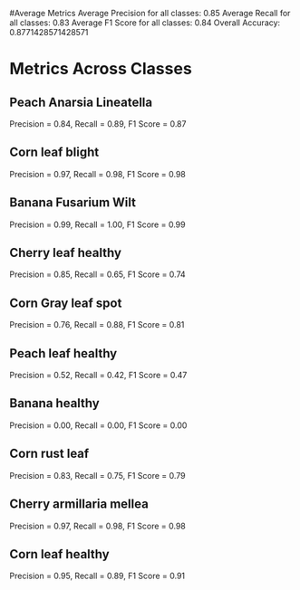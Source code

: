 #Average Metrics
Average Precision for all classes: 0.85
Average Recall for all classes: 0.83
Average F1 Score for all classes: 0.84
Overall Accuracy: 0.8771428571428571

# Metrics Across Classes
## Peach Anarsia Lineatella
Precision = 0.84, Recall = 0.89, F1 Score = 0.87
## Corn leaf blight
Precision = 0.97, Recall = 0.98, F1 Score = 0.98
## Banana Fusarium Wilt
Precision = 0.99, Recall = 1.00, F1 Score = 0.99
## Cherry leaf healthy
Precision = 0.85, Recall = 0.65, F1 Score = 0.74
## Corn Gray leaf spot
Precision = 0.76, Recall = 0.88, F1 Score = 0.81
## Peach leaf healthy
Precision = 0.52, Recall = 0.42, F1 Score = 0.47
## Banana healthy
Precision = 0.00, Recall = 0.00, F1 Score = 0.00
## Corn rust leaf
Precision = 0.83, Recall = 0.75, F1 Score = 0.79
## Cherry armillaria mellea
Precision = 0.97, Recall = 0.98, F1 Score = 0.98
## Corn leaf healthy
Precision = 0.95, Recall = 0.89, F1 Score = 0.91
